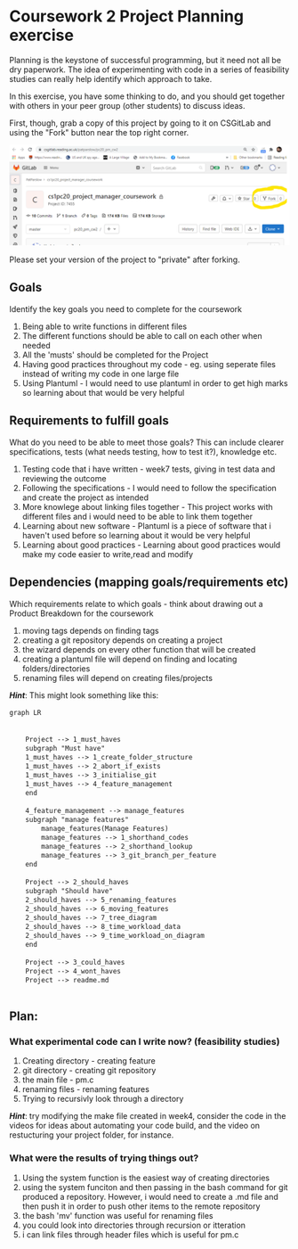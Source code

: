 # Coursework 2 Project Planning exercise

Planning is the keystone of successful programming, but it need not all be dry paperwork.  The idea of experimenting with code in a series of feasibility studies can really help identify which approach to take.

In this exercise, you have some thinking to do, and you should get together with others in your peer group (other students) to discuss ideas.

First, though, grab a copy of this project by going to it on CSGitLab and using the "Fork" button near the top right corner.

![image.png](./image.png)

Please set your version of the project to "private" after forking.

## Goals 

Identify the key goals you need to complete for the coursework

1. Being able to write functions in different files 
1. The different functions should be able to call on each other when needed
1. All the 'musts' should be completed for the Project
1. Having good practices throughout my code - eg. using seperate files instead of writing my code in one large file
1. Using Plantuml - I would need to use plantuml in order to get high marks so learning about that would be very helpful


## Requirements to fulfill goals

What do you need to be able to meet those goals?  This can include clearer specifications, tests (what needs testing, how to test it?), knowledge etc.

1. Testing code that i have written - week7 tests, giving in test data and reviewing the outcome
1. Following the specifications - I would need to follow the specification and create the project as intended
1. More knowlege about linking files together - This project works with different files and i would need to be able to link them together 
1. Learning about new software - Plantuml is a piece of software that i haven't used before so learning about it would be very helpful 
1. Learning about good practices - Learning about good practices would make my code easier to write,read and modify

## Dependencies (mapping goals/requirements etc)

Which requirements relate to which goals - think about drawing out a Product Breakdown for the coursework

1. moving tags depends on finding tags  
1. creating a git repository depends on creating a project
1. the wizard depends on every other function that will be created
1. creating a plantuml file will depend on finding and locating folders/directories
1. renaming files will depend on creating files/projects

_**Hint**_: This might look something like this:

```mermaid
graph LR

    
    Project --> 1_must_haves
    subgraph "Must have"
    1_must_haves --> 1_create_folder_structure
    1_must_haves --> 2_abort_if_exists
    1_must_haves --> 3_initialise_git
    1_must_haves --> 4_feature_management
    end
    
    4_feature_management --> manage_features
    subgraph "manage features"
        manage_features(Manage Features)
        manage_features --> 1_shorthand_codes
        manage_features --> 2_shorthand_lookup
        manage_features --> 3_git_branch_per_feature
    end
 
    Project --> 2_should_haves
    subgraph "Should have"
    2_should_haves --> 5_renaming_features
    2_should_haves --> 6_moving_features
    2_should_haves --> 7_tree_diagram
    2_should_haves --> 8_time_workload_data
    2_should_haves --> 9_time_workload_on_diagram
    end
    
    Project --> 3_could_haves
    Project --> 4_wont_haves
    Project --> readme.md
    

```

## Plan:

### What experimental code can I write now? (feasibility studies)

1. Creating directory - creating feature 
1. git directory - creating git repository 
1. the main file - pm.c
1. renaming files - renaming features
1. Trying to recursivly look through a directory 

_**Hint**_: try modifying the make file created in week4, consider the code in the videos for ideas about automating your code build, and the video on restucturing your project folder, for instance.

### What were the results of trying things out?

1. Using the system function is the easiest way of creating directories 
1. using the system funciton and then passing in the bash command for git produced a repository. However, i would need to create a .md file and then push it in order to push other items to the remote repository
1. the bash 'mv' function was useful for renaming files
1. you could look into directories through recursion or itteration 
1. i can link files through header files which is useful for pm.c
